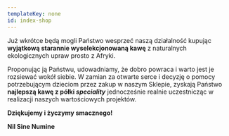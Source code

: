 ```yaml
---
templateKey: none
id: index-shop
---
```

Już wkrótce będą mogli Państwo wesprzeć naszą działalność kupując **wyjątkową starannie wyselekcjonowaną kawę** z naturalnych ekologicznych upraw prosto z Afryki.


Proponując ją Państwu, udowadniamy, że dobro powraca i warto jest je rozsiewać wokół siebie. W zamian za otwarte serce i decyzję o pomocy potrzebującym dzieciom przez zakup w naszym Sklepie, zyskają Państwo **najlepszą kawę z półki *speciality*** jednocześnie realnie uczestnicząc w realizacji naszych wartościowych projektów. 

**Dziękujemy i życzymy smacznego!**

**Nil Sine Numine**